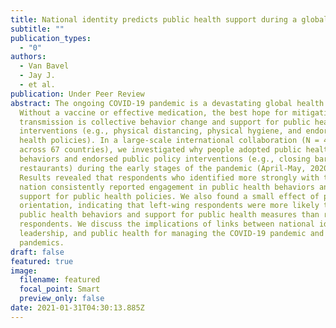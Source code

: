 ```yaml
---
title: National identity predicts public health support during a global pandemic
subtitle: ""
publication_types:
  - "0"
authors:
  - Van Bavel
  - Jay J.
  - et al.
publication: Under Peer Review
abstract: The ongoing COVID-19 pandemic is a devastating global health crisis.
  Without a vaccine or effective medication, the best hope for mitigating virus
  transmission is collective behavior change and support for public health
  interventions (e.g., physical distancing, physical hygiene, and endorsement of
  health policies). In a large-scale international collaboration (N = 46,450
  across 67 countries), we investigated why people adopted public health
  behaviors and endorsed public policy interventions (e.g., closing bars and
  restaurants) during the early stages of the pandemic (April-May, 2020).
  Results revealed that respondents who identified more strongly with their
  nation consistently reported engagement in public health behaviors and greater
  support for public health policies. We also found a small effect of political
  orientation, indicating that left-wing respondents were more likely to report
  public health behaviors and support for public health measures than right-wing
  respondents. We discuss the implications of links between national identity,
  leadership, and public health for managing the COVID-19 pandemic and future
  pandemics.
draft: false
featured: true
image:
  filename: featured
  focal_point: Smart
  preview_only: false
date: 2021-01-31T04:30:13.885Z
---
```

